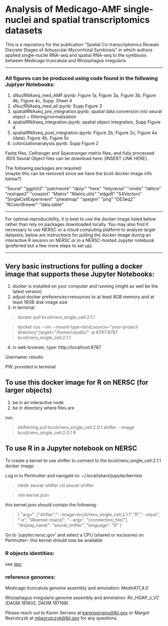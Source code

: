 # Analysis of Medicago-AMF single-nuclei and spatial transcriptomics datasets


This is a repository for the publication "Spatial Co-transcriptomics Reveals Discrete Stages of Arbuscular Mycorrhizal Symbiosis" in which authors applied single-nuclei RNA-seq and spatial RNA-seq to the symbiosis between Medicago truncatula and Rhizophagus irregularis.

***

### All figures can be produced using code found in the following Juptyer Notebooks:

1. sNucRNAseq_med_AMF.ipynb: Figure 1a, Figure 3a, Figure 3b, Figure 4b, Figure 4c, Supp. Sheet 4  
2. sNucRNAseq_med_all.ipynb: Supp Figure 3  
3. spatialRNAseq_pre_integration.ipynb: spatial data conversion into seurat object + filtering/normalization
4. spatialRNAseq_integration.ipynb: spatial object integration, Supp Figure 4
5. spatialRNAseq_post_integration.ipynb: Figure 2b, Figure 2c, Figure 4a (data), Figure 4b, Figure 5c
6. colonizationanalysis.ipynb: Supp Figure 2   

Fastq files, Cellranger and Spaceranger matrix files, and fully processed .RDS Seurat Object files can be download here: [INSERT LINK HERE].

The following packages are required:  
(maybe this can be removed since we have the bcoli docker image info below?)  
  
"Seurat"
"ggplot2"
"patchwork"
"dplyr"
"here"
"tidyverse"
"viridis"
"lattice"
"reshape2"
"cowplot"
"Matrix"
"Matrix.utils"
"edgeR"
"S4Vectors"
"SingleCellExperiment"
"pheatmap"
"apeglm"
"png"
"DESeq2"
"RColorBrewer"
"data.table"

***

For optimal reproducibility, it is best to use the docker image listed below rather than rely on packages downloaded locally. You may also find it necessary to use NERSC or a cloud computing platform to analyze larger datasets; below are instructions for pulling the docker image during an interactive R session on NERSC or in a NERSC-hosted Jupyter notebook (preferred but a few more steps to set up). 

***

## Very basic instructions for pulling a docker image that supports these Jupyter Notebooks:

1. docker is installed on your computer and running (might as well be the latest version)
2. adjust docker preferences>resources to at least 8GB memory and at least 16GB disk image size
3. in terminal:
  
> docker pull bcoli/renv_single_cell:2.1.1

> docker run --rm --mount type=bind,source="your-project-directory",target="/home/rstudio/" -p 8787:8787 bcoli/renv_single_cell:2.1.1

4. in web browser, type: http://localhost:8787

Username: rstudio

PW: provided in terminal 


## To use this docker image for R on NERSC (for larger objects)

1. be in an interactive node
2. be in directory where files are

run:

> shifterimg pull bcoli/renv_single_cell:2.0.1
> shifter --image bcoli/renv_single_cell:2.0.1 
> R




## To use R in a Jupyter notebook on NERSC

To create a kernel to use shifter to connect to the bcoli/renv_single_cell:2.1.1 docker image:

Log in to Perlmutter and navigate to:
~/.local/share/jupyter/kernels

> mkdir seurat-shifter
> cd seurat-shifter

> vim kernel.json

this kernel.json should contain the following:


> {  "argv": ["shifter","--image=bcoli/renv_single_cell:2.1.1","R","--slave", "-e", "IRkernel::main()", "--args", "{connection_file}"],       
>   "display_name": "seurat_shifter",  "language": "R"
> }

Go to 'jupyter.nersc.gov' and select a CPU (shared or exclusive) on Perlmutter– this kernel should now be available

### R objects identities: 
see [doc](https://docs.google.com/spreadsheets/d/1qOwmLMpmt2HH15gKPDxhaYfOm3qaqwchRPpiCUTjFzI/edit?usp=sharing)

### reference genomes:
Medicago truncatula genome assembly and annotation: MedtrA17_4.0

Rhizophagus irregularis genome assembly and annotation: Rir_HGAP_ii_V2 (DAOM 181602, DAOM 197198)
.

Please reach out to Karen Serrano at karenserrano@lbl.gov or Margot Bezrutcyzk at mbezrutczyk@lbl.gov for any questions.



